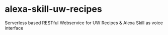 # alexa-skill-uw-recipes
Serverless based RESTful Webservice for UW Recipes &amp; Alexa Skill as voice interface

